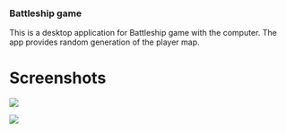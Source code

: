 ### Battleship game

This is a desktop application for Battleship game with the computer. The app provides random generation of the player map.

# Screenshots
![](https://i.postimg.cc/Jn2b1x4Q/creating-Board.png)

![](https://i.postimg.cc/T36HMds3/game.png)

